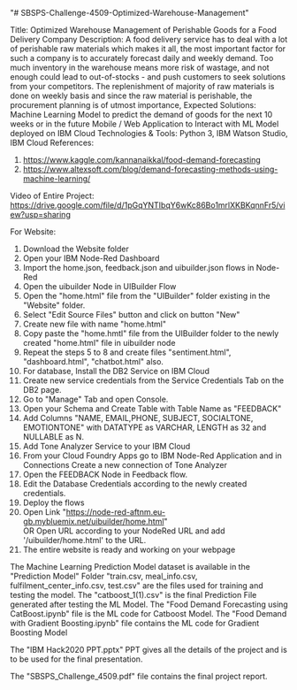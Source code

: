 "# SBSPS-Challenge-4509-Optimized-Warehouse-Management"
 
Title: Optimized Warehouse Management of Perishable Goods for a Food Delivery Company
Description: A food delivery service has to deal with a lot of perishable raw materials which makes it all, the most important factor for such a company is to accurately forecast daily and weekly demand. Too much inventory in the warehouse means more risk of wastage, and not enough could lead to out-of-stocks - and push customers to seek solutions from your competitors. The replenishment of majority of raw materials is done on weekly basis and since the raw material is perishable, the procurement planning is of utmost importance,
Expected Solutions: Machine Learning Model to predict the demand of goods for the next 10 weeks or in the future Mobile / Web Application to Interact with ML Model deployed on IBM Cloud
Technologies & Tools: Python 3, IBM Watson Studio, IBM Cloud 
References: 
1. https://www.kaggle.com/kannanaikkal/food-demand-forecasting
2. https://www.altexsoft.com/blog/demand-forecasting-methods-using-machine-learning/

Video of Entire Project:
https://drive.google.com/file/d/1pGqYNTIbqY6wKc86Bo1mrlXKBKqnnFr5/view?usp=sharing

For Website:
1. Download the Website folder
2. Open your IBM Node-Red Dashboard
3. Import the home.json, feedback.json and uibuilder.json flows in Node-Red
4. Open the uibuilder Node in UIBuilder Flow
5. Open the "home.html" file from the "UIBuilder" folder existing in the "Website" folder.
6. Select "Edit Source Files" button and click on button "New"
7. Create new file with name "home.html"
8. Copy paste the "home.hmtl" file from the UIBuilder folder to the newly created "home.html" file in uibuilder node
9. Repeat the steps 5 to 8 and create files "sentiment.html", "dashboard.html", "chatbot.html" also.
10. For database, Install the DB2 Service on IBM Cloud
11. Create new service credentials from the Service Credentials Tab on the DB2 page.
12. Go to "Manage" Tab and open Console.
13. Open your Schema and Create Table with Table Name as "FEEDBACK"
14. Add Columns "NAME, EMAIL,PHONE, SUBJECT, SOCIALTONE, EMOTIONTONE" with DATATYPE as VARCHAR, LENGTH as 32 and NULLABLE as N.
15. Add Tone Analyzer Service to your IBM Cloud
16. From your Cloud Foundry Apps go to IBM Node-Red Application and in Connections Create a new connection of Tone Analyzer
16. Open the FEEDBACK Node in Feedback flow.
17. Edit the Database Credentials according to the newly created credentials.
18. Deploy the flows
19. Open Link "https://node-red-aftnm.eu-gb.mybluemix.net/uibuilder/home.html"  
								OR 
	Open URL according to your NodeRed URL and add '/uibuilder/home.html' to the URL.
20. The entire website is ready and working on your webpage

The Machine Learning Prediction Model dataset is available in the "Prediction Model" Folder
"train.csv, meal_info.csv, fulfilment_center_info.csv, test.csv" are the files used for training and testing the model.
The "catboost_1(1).csv" is the final Prediction File generated after testing the ML Model.
The "Food Demand Forecasting using CatBoost.ipynb" file is the ML code for Catboost Model.
The "Food Demand with Gradient Boosting.ipynb" file contains the ML code for Gradient Boosting Model

The "IBM Hack2020 PPT.pptx" PPT gives all the details of the project and is to be used for the final presentation.

The "SBSPS_Challenge_4509.pdf" file contains the final project report.
